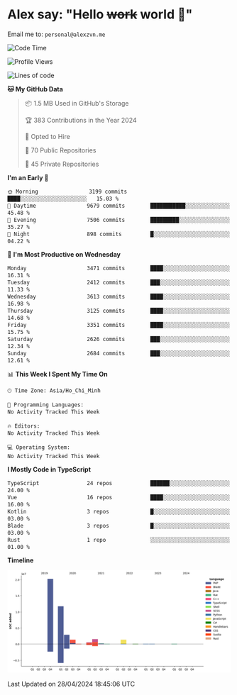 # Alex say: "Hello ~~work~~ world 🐾"
Email me to: `personal@alexzvn.me`

<!--START_SECTION:waka-->
![Code Time](http://img.shields.io/badge/Code%20Time-1%2C066%20hrs%2055%20mins-blue)

![Profile Views](http://img.shields.io/badge/Profile%20Views-5-blue)

![Lines of code](https://img.shields.io/badge/From%20Hello%20World%20I%27ve%20Written-40.4%20million%20lines%20of%20code-blue)

**🐱 My GitHub Data** 

> 📦 1.5 MB Used in GitHub's Storage 
 > 
> 🏆 383 Contributions in the Year 2024
 > 
> 💼 Opted to Hire
 > 
> 📜 70 Public Repositories 
 > 
> 🔑 45 Private Repositories 
 > 
**I'm an Early 🐤** 

```text
🌞 Morning                3199 commits        ████░░░░░░░░░░░░░░░░░░░░░   15.03 % 
🌆 Daytime                9679 commits        ███████████░░░░░░░░░░░░░░   45.48 % 
🌃 Evening                7506 commits        █████████░░░░░░░░░░░░░░░░   35.27 % 
🌙 Night                  898 commits         █░░░░░░░░░░░░░░░░░░░░░░░░   04.22 % 
```
📅 **I'm Most Productive on Wednesday** 

```text
Monday                   3471 commits        ████░░░░░░░░░░░░░░░░░░░░░   16.31 % 
Tuesday                  2412 commits        ███░░░░░░░░░░░░░░░░░░░░░░   11.33 % 
Wednesday                3613 commits        ████░░░░░░░░░░░░░░░░░░░░░   16.98 % 
Thursday                 3125 commits        ████░░░░░░░░░░░░░░░░░░░░░   14.68 % 
Friday                   3351 commits        ████░░░░░░░░░░░░░░░░░░░░░   15.75 % 
Saturday                 2626 commits        ███░░░░░░░░░░░░░░░░░░░░░░   12.34 % 
Sunday                   2684 commits        ███░░░░░░░░░░░░░░░░░░░░░░   12.61 % 
```


📊 **This Week I Spent My Time On** 

```text
🕑︎ Time Zone: Asia/Ho_Chi_Minh

💬 Programming Languages: 
No Activity Tracked This Week

🔥 Editors: 
No Activity Tracked This Week

💻 Operating System: 
No Activity Tracked This Week
```

**I Mostly Code in TypeScript** 

```text
TypeScript               24 repos            ██████░░░░░░░░░░░░░░░░░░░   24.00 % 
Vue                      16 repos            ████░░░░░░░░░░░░░░░░░░░░░   16.00 % 
Kotlin                   3 repos             █░░░░░░░░░░░░░░░░░░░░░░░░   03.00 % 
Blade                    3 repos             █░░░░░░░░░░░░░░░░░░░░░░░░   03.00 % 
Rust                     1 repo              ░░░░░░░░░░░░░░░░░░░░░░░░░   01.00 % 
```



**Timeline**

![Lines of Code chart](https://raw.githubusercontent.com/alexzvn/alexzvn/main/assets/bar_graph.png)


 Last Updated on 28/04/2024 18:45:06 UTC
<!--END_SECTION:waka-->
